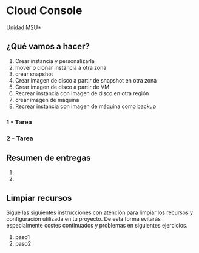 # Cloud Console
Unidad M2U*

## ¿Qué vamos a hacer?
1. Crear instancia y personalizarla
1. mover o clonar instancia a otra zona
1. crear snapshot
1. Crear imagen de disco a partir de snapshot en otra zona
1. Crear imagen de disco a partir de VM
1. Recrear instancia con imagen de disco en otra región
1. crear imagen de máquina
1. Recrear instancia con imagen de máquina como backup

### 1 - Tarea

### 2 - Tarea

## Resumen de entregas
1. [nombre de archivo]: descripción
1. [nombre de archivo]: descripción

## Limpiar recursos
Sigue las siguientes instrucciones con atención para limpiar los recursos y configuración utilizada en tu proyecto. De esta forma evitarás especialmente costes continuados y problemas en siguientes ejercicios.

1. paso1
1. paso2
